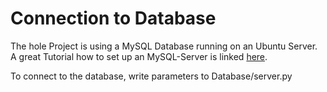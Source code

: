 # Connection to Database

The hole Project is using a MySQL Database running on an Ubuntu Server. A great Tutorial how to set up an MySQL-Server is linked [here](https://www.youtube.com/watch?v=WltqUaqxBH8).

To connect to the database, write parameters to Database/server.py


